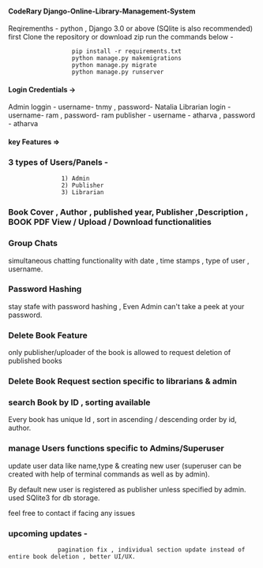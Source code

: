 #### CodeRary Django-Online-Library-Management-System

Reqiremenths - python , Django 3.0 or above (SQlite is also recommended)
first Clone the repository or download zip
run the commands below -

                      pip install -r requirements.txt
                      python manage.py makemigrations
                      python manage.py migrate
                      python manage.py runserver

#### Login Credentials ->

Admin loggin - username- tnmy , password- Natalia
Librarian login - username- ram , password- ram
publisher - username - atharva , password - atharva

#### key Features =>

### 3 types of Users/Panels -

                   1) Admin
                   2) Publisher
                   3) Librarian

### Book Cover , Author , published year, Publisher ,Description , BOOK PDF View / Upload / Download functionalities

### Group Chats

simultaneous chatting functionality with date , time stamps , type of user , username.

### Password Hashing

stay stafe with password hashing , Even Admin can't take a peek at your password.

### Delete Book Feature

only publisher/uploader of the book is allowed to request deletion of published books

### Delete Book Request section specific to librarians & admin

### search Book by ID , sorting available

Every book has unique Id , sort in ascending / descending order by id, author.

### manage Users functions specific to Admins/Superuser

update user data like name,type & creating new user (superuser can be created with help of terminal commands as well as by admin).

By default new user is registered as publisher unless specified by admin.
used SQlite3 for db storage.

feel free to contact if facing any issues

### upcoming updates -

                  pagination fix , individual section update instead of entire book deletion , better UI/UX.
